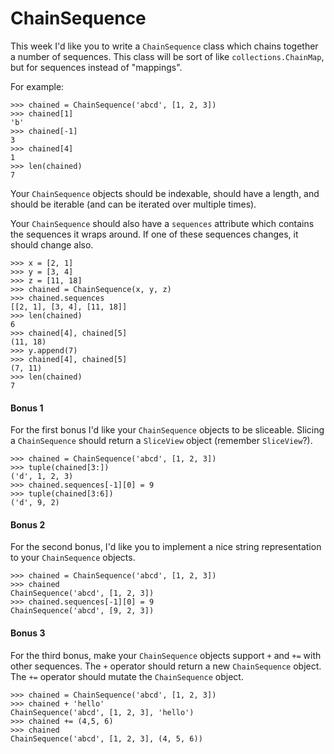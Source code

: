 # ChainSequence

This week I'd like you to write a `ChainSequence` class which chains together a number of sequences. 
This class will be sort of like `collections.ChainMap`, but for sequences instead of "mappings".

For example:

    >>> chained = ChainSequence('abcd', [1, 2, 3])
    >>> chained[1]
    'b'
    >>> chained[-1]
    3
    >>> chained[4]
    1
    >>> len(chained)
    7

Your `ChainSequence` objects should be indexable, should have a length, and should be iterable (and can be 
iterated over multiple times).

Your `ChainSequence` should also have a `sequences` attribute which contains the sequences it wraps around. 
If one of these sequences changes, it should change also.

    >>> x = [2, 1]
    >>> y = [3, 4]
    >>> z = [11, 18]
    >>> chained = ChainSequence(x, y, z)
    >>> chained.sequences
    [[2, 1], [3, 4], [11, 18]]
    >>> len(chained)
    6
    >>> chained[4], chained[5]
    (11, 18)
    >>> y.append(7)
    >>> chained[4], chained[5]
    (7, 11)
    >>> len(chained)
    7

#### Bonus 1

For the first bonus I'd like your `ChainSequence` objects to be sliceable. Slicing a `ChainSequence` 
should return a `SliceView` object (remember `SliceView`?).

    >>> chained = ChainSequence('abcd', [1, 2, 3])
    >>> tuple(chained[3:])
    ('d', 1, 2, 3)
    >>> chained.sequences[-1][0] = 9
    >>> tuple(chained[3:6])
    ('d', 9, 2)

#### Bonus 2

For the second bonus, I'd like you to implement a nice string representation to your `ChainSequence` objects.

    >>> chained = ChainSequence('abcd', [1, 2, 3])
    >>> chained
    ChainSequence('abcd', [1, 2, 3])
    >>> chained.sequences[-1][0] = 9
    ChainSequence('abcd', [9, 2, 3])

#### Bonus 3

For the third bonus, make your `ChainSequence` objects support `+` and `+=` with other sequences. The `+` 
operator should return a new `ChainSequence` object. The `+=` operator should mutate the `ChainSequence` object.

    >>> chained = ChainSequence('abcd', [1, 2, 3])
    >>> chained + 'hello'
    ChainSequence('abcd', [1, 2, 3], 'hello')
    >>> chained += (4,5, 6)
    >>> chained
    ChainSequence('abcd', [1, 2, 3], (4, 5, 6))
